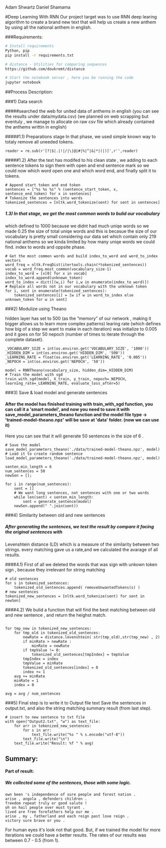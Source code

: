 Adam Shwartz
Daniel Shamama

#Deep Learning With RNN
Our project target was to use RNN deep learing algorithm to create a brand new text that will help us create a new anthem
by using all the national anthem in english.

###Requirements:
```bash
# Install requirements
Python, pip
pip install -r requirements.txt

# distance - Utilities for comparing sequences
https://github.com/doukremt/distance

# Start the notebook server , here you be running the code
jupyter notebook

```

##Process Description:

###1) Data search

#####searched the web for united data of anthems in english (you can see the results under data/mydata.csv)
(we planned on web scrapping but eventuly , we manage to allocate on raw csv file which already contained the anthems
writtin in english)

#####1.1) Preparations stage 
In that phase, we used simple known way to totaly remove all uneeded tokens.
```
reader = re.sub(r'[?|$|.|!|/|\|@|#|%|^|&|*|(|)]',r'',reader)
```
#####1.2) After the text has modifed to his clean state , we adding to each sentence tokens to sign them with open and end sentence mark so we could now which word open one and which word end, and finally split it to tokens.
```
# Append start token and end token
sentences = ["%s %s %s" % (sentence_start_token, x, sentence_end_token) for x in sentences]
# Tokenize the sentences into words
tokenized_sentences = [nltk.word_tokenize(sent) for sent in sentences]
```
##### 1.3) In that stage, we get the most common words to bulid our vocabulary 
which defined to 1000 because we didnt had much uniqe words so we made 0.25 the size of total uniqe words and this is becasue the size of our vocabulary is pretty small considering our data set which contain only 219 national anthems so we kinda limited by how many uniqe words we could find. index to words and oppsite phase.
```
# Get the most common words and build index_to_word and word_to_index vectors
word_freq = nltk.FreqDist(itertools.chain(*tokenized_sentences))
vocab = word_freq.most_common(vocabulary_size-1)
index_to_word = [x[0] for x in vocab]
index_to_word.append(unknown_token)
word_to_index = dict([(w,i) for i,w in enumerate(index_to_word)])
# Replace all words not in our vocabulary with the unknown token
for i, sent in enumerate(tokenized_sentences):
    tokenized_sentences[i] = [w if w in word_to_index else unknown_token for w in sent]
```
###2) Modulize using Theano

hidden layer has set to 500 (as the “memory” of our network , making it bigger allows us to learn more complex patterns)
learing rate (which defines how big of a step we want to make in each iteration) was initialize to 0.005 and it goes on for 50 nepoch (number of times to iterate through the complete dataset).
```
_VOCABULARY_SIZE = int(os.environ.get('VOCABULARY_SIZE', '1000'))
_HIDDEN_DIM = int(os.environ.get('HIDDEN_DIM', '500')) 
_LEARNING_RATE = float(os.environ.get('LEARNING_RATE', '0.005'))
_NEPOCH = int(os.environ.get('NEPOCH', '50'))

model = RNNTheano(vocabulary_size, hidden_dim=_HIDDEN_DIM) 
# Train the model with sgd 
train_with_sgd(model, X_train, y_train, nepoch=_NEPOCH, learning_rate=_LEARNING_RATE, evaluate_loss_after=5)
```

###3) Save & load model and generate sentences

#### After the model has finished training with train_with_sgd function, you can call it a 'smart model', and now you need to save it with save_model_parameters_theano function and the model file type -> 'trained-model-theano.npz' will be save at 'data' folder. (now we can use it)
Here you can see that it will generate 50 sentences in the size of 6 .
```
# Save the model
save_model_parameters_theano('./data/trained-model-theano.npz', model)
# Load it to create random sentence
load_model_parameters_theano('./data/trained-model-theano.npz', model)

senten_min_length = 6
num_sentences = 50
newSen = [];

for i in range(num_sentences):
    sent = []
    # We want long sentences, not sentences with one or two words
    while len(sent) < senten_min_length:
        sent = generate_sentence(model)
    newSen.append(" ".join(sent))

```

###4) Similarity between old and new sentences

##### After generating the sentences, we test the result by compare it facing the original sentences with 
Levenshtein distance (LD) which is a measure of the similarity between two strings.
every matching gave us a rate,and we calculated the avarage of all results.

####4.1) First of all we deleted the words that was sign with unkown token sign  , because they irrelevant for string matching
```
# old sentences
for s in tokenized_sentences:
    tokenized_old_sentences.append( removeUnwantedTokens(s) )
# new sentences
tokenized_new_sentences = [nltk.word_tokenize(sent) for sent in newSen]   

```

####4.2) We bulid a function that will find the best matching between old and new sentence , and return the heighst match.
```

for tmp_new in tokenized_new_sentences:
    for tmp_old in tokenized_old_sentences:
        newRate = distance.levenshtein( str(tmp_old),str(tmp_new) , 2)
        if minRate > newRate :
            minRate = newRate
        if tmpValue != 0:
            tokenized_old_sentences[tmpIndex] = tmpValue
        tmpIndex = index
        tmpValue = minRate
        tokenized_old_sentences[index] = 0
        index += 1
    avg += minRate
    minRate = 1
    index = 0

avg = avg / num_sentences

```
###5) Final step is to write it to Output file text
Save the sentences in output.txt, and also the string matching summary result (from last step).
```
# insert to new sentence to txt file
with open("Output2.txt", "w") as text_file:
    for arr in tokenized_new_sentences:
        for s in arr:
            text_file.write("%s " % s.encode("utf-8"))
        text_file.write("\n")
    text_file.write("Result: %f " % avg)
```

## Summary:

#### Part of result:
##### We collected some of the sentences, those with some logic. 

```
own been 's independence of sure people and forest nation . 
arise , angola , defenders children . 
freedom repeat truly or good salute ! 
oh on hail people over must tyrant . 
lived are free forefathers help our me . 
arise , my , fatherland and each reign past love reign . 
victory sure brave or you . 
```

For human eyes it's look not that good. But, if we trained the model for more iterations we could have a better results. 
The rates of our results was between 0.7 - 0.5 (from 1). 
